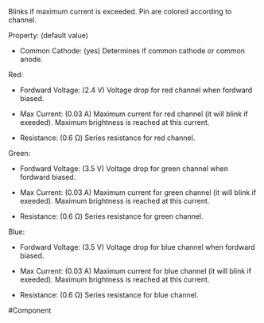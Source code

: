 Blinks if maximum current is exceeded.
Pin are colored according to channel.

Property: (default value)

- Common Cathode: (yes)
   Determines if common cathode or common anode.

Red:
- Fordward Voltage: (2.4 V)
   Voltage drop for red channel when fordward biased.

- Max Current: (0.03 A)
   Maximum current for red channel (it will blink if exeeded).
   Maximum brightness is reached at this current.

- Resistance: (0.6 Ω)
   Series resistance for red channel.

Green:
- Fordward Voltage: (3.5 V)
   Voltage drop for green channel when fordward biased.

- Max Current: (0.03 A)
   Maximum current for green channel (it will blink if exeeded).
   Maximum brightness is reached at this current.

- Resistance: (0.6 Ω)
   Series resistance for green channel.

Blue:
- Fordward Voltage: (3.5 V)
   Voltage drop for blue channel when fordward biased.

- Max Current: (0.03 A)
   Maximum current for blue channel (it will blink if exeeded).
   Maximum brightness is reached at this current.

- Resistance: (0.6 Ω)
   Series resistance for blue channel.


#Component 